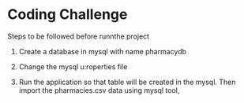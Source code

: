# Coding Challenge

Steps to be followed before runnthe project

1. Create a database in mysql with name pharmacydb 

2. Change the mysql u:roperties file

3. Run the application so that table will be created in the mysql. Then import the pharmacies.csv data using mysql tool,
